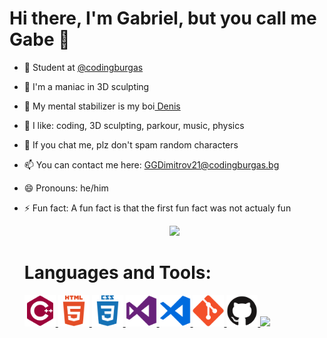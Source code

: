 <h1>Hi there, I'm Gabriel, but you call me Gabe 👋</h1>


- 🔭 Student at <a href="https://www.codingburgas.bg/" > @codingburgas</a>
- 🌱 I'm a maniac in 3D sculpting
- 👯 My mental stabilizer is my boi<a href="mailto:DAYusein21@codingburgas.bg" > Denis</a>
- 🤔 I like: coding, 3D sculpting, parkour, music, physics
- 💬 If you chat me, plz don't spam random characters
- 📫 You can contact me here: GGDimitrov21@codingburgas.bg
- 😄 Pronouns: he/him
- ⚡ Fun fact: A fun fact is that the first fun fact was not actualy fun

  <div id="header" align="center">
    <img src="README_GitHub_gif.gif">
  </div>
  
  <h1>Languages and Tools:</h1>
  <a href="https://en.wikipedia.org/wiki/C%2B%2B" > <img src="https://raw.githubusercontent.com/devicons/devicon/1119b9f84c0290e0f0b38982099a2bd027a48bf1/icons/cplusplus/cplusplus-plain.svg" height="50" weight="50"> </a>
       <a href="https://en.wikipedia.org/wiki/HTML5" > <img src="https://raw.githubusercontent.com/devicons/devicon/1119b9f84c0290e0f0b38982099a2bd027a48bf1/icons/html5/html5-plain-wordmark.svg" height="50" weight="50"> </a>
       <a href="https://en.wikipedia.org/wiki/CSS" ><img src="https://raw.githubusercontent.com/devicons/devicon/1119b9f84c0290e0f0b38982099a2bd027a48bf1/icons/css3/css3-plain-wordmark.svg" height="50" weight="50">
       <a href="https://en.wikipedia.org/wiki/Microsoft_Visual_Studio" ><img src="https://raw.githubusercontent.com/devicons/devicon/1119b9f84c0290e0f0b38982099a2bd027a48bf1/icons/visualstudio/visualstudio-plain.svg" height="50" weight="50">
       <a href="https://en.wikipedia.org/wiki/Visual_Studio_Code" ><img src="https://github.com/YVSimeonova19/YVSimeonova19/blob/master/images/vscode.png?raw=true" height="50" weight="50">
       <a href="https://en.wikipedia.org/wiki/Git" ><img src="https://raw.githubusercontent.com/devicons/devicon/1119b9f84c0290e0f0b38982099a2bd027a48bf1/icons/git/git-original.svg" height="50" weight="50">
       <a href="https://en.wikipedia.org/wiki/GitHub" ><img src="https://raw.githubusercontent.com/devicons/devicon/1119b9f84c0290e0f0b38982099a2bd027a48bf1/icons/github/github-original.svg" height="50" weight="50">
       <a href="https://en.wikipedia.org/wiki/Blender_(software)" ><img src="https://upload.wikimedia.org/wikipedia/commons/thumb/0/0c/Blender_logo_no_text.svg/939px-Blender_logo_no_text.svg.png" height="50" weight="50">
